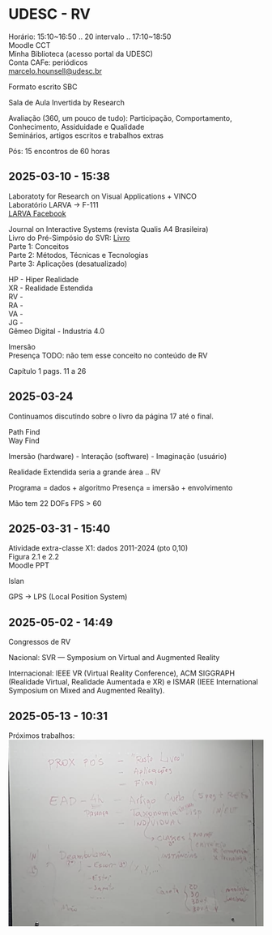 # UDESC - RV  

Horário: 15:10~16:50 .. 20 intervalo .. 17:10~18:50  
Moodle CCT  
Minha Biblioteca (acesso portal da UDESC)  
Conta CAFe: periódicos  
marcelo.hounsell@udesc.br  

Formato escrito SBC  

Sala de Aula Invertida by Research  

Avaliação (360, um pouco de tudo): Participação, Comportamento, Conhecimento, Assiduidade e Qualidade  
Seminários, artigos escritos e trabalhos extras  

Pós: 15 encontros de 60 horas  

## 2025-03-10 - 15:38

Laboratoty for Research on Visual Applications + VINCO  
Laboratório LARVA -> F-111  
[LARVA Facebook](https://web.facebook.com/LARVA.UDESC/?locale=pt_BR&_rdc=1&_rdr)  

Journal on Interactive Systems (revista Qualis A4 Brasileira)  
Livro do Pré-Simpósio do SVR: [Livro](/Users/daltonreis/GitHub/disciplinas/RV/disciplina_RV_Privado/Unidade1/RealidadeVirtual_imgs/Conceitos-rv-ra.pdf)  
Parte 1: Conceitos  
Parte 2: Métodos, Técnicas e Tecnologias  
Parte 3: Aplicações (desatualizado)  

HP - Hiper Realidade  
XR - Realidade Estendida  
RV -  
RA -  
VA -  
JG -  
Gêmeo Digital - Industria 4.0  

Imersão  
Presença TODO: não tem esse conceito no conteúdo de RV  

Capítulo 1 pags. 11 a 26

## 2025-03-24

Continuamos discutindo sobre o livro da página 17 até o final.  

Path Find  
Way Find  

Imersão (hardware) - Interação (software) - Imaginação (usuário)  

Realidade Extendida seria a grande área .. RV

Programa = dados + algoritmo
Presença = imersão + envolvimento

Mão tem 22 DOFs
FPS > 60

## 2025-03-31 - 15:40

Atividade extra-classe X1: dados 2011-2024 (pto 0,10)  
Figura 2.1 e 2.2  
Moodle PPT

Islan

GPS -> LPS (Local Position System)  

## 2025-05-02 - 14:49

Congressos de RV

Nacional: SVR — Symposium on Virtual and Augmented Reality  

Internacional: IEEE VR (Virtual Reality Conference), ACM SIGGRAPH (Realidade Virtual, Realidade Aumentada e XR) e ISMAR (IEEE International Symposium on Mixed and Augmented Reality).  

## 2025-05-13 - 10:31

Próximos trabalhos:
![TrabalhosProximos](TrabalhosProximos.png)  
